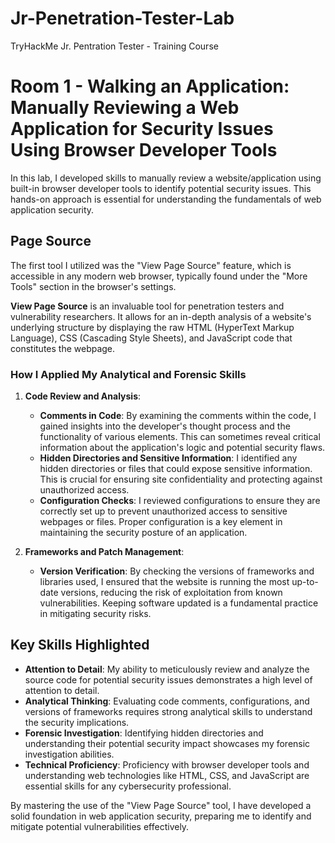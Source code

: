 # Jr-Penetration-Tester-Lab
TryHackMe Jr. Pentration Tester - Training Course

# Room 1 - **Walking an Application:** Manually Reviewing a Web Application for Security Issues Using Browser Developer Tools

In this lab, I developed skills to manually review a website/application using built-in browser developer tools to identify potential security issues. This hands-on approach is essential for understanding the fundamentals of web application security.

## Page Source

The first tool I utilized was the "View Page Source" feature, which is accessible in any modern web browser, typically found under the "More Tools" section in the browser's settings.

**View Page Source** is an invaluable tool for penetration testers and vulnerability researchers. It allows for an in-depth analysis of a website's underlying structure by displaying the raw HTML (HyperText Markup Language), CSS (Cascading Style Sheets), and JavaScript code that constitutes the webpage.

### How I Applied My Analytical and Forensic Skills

1. **Code Review and Analysis**:
   - **Comments in Code**: By examining the comments within the code, I gained insights into the developer's thought process and the functionality of various elements. This can sometimes reveal critical information about the application's logic and potential security flaws.
   - **Hidden Directories and Sensitive Information**: I identified any hidden directories or files that could expose sensitive information. This is crucial for ensuring site confidentiality and protecting against unauthorized access.
   - **Configuration Checks**: I reviewed configurations to ensure they are correctly set up to prevent unauthorized access to sensitive webpages or files. Proper configuration is a key element in maintaining the security posture of an application.

2. **Frameworks and Patch Management**:
   - **Version Verification**: By checking the versions of frameworks and libraries used, I ensured that the website is running the most up-to-date versions, reducing the risk of exploitation from known vulnerabilities. Keeping software updated is a fundamental practice in mitigating security risks.

## Key Skills Highlighted

- **Attention to Detail**: My ability to meticulously review and analyze the source code for potential security issues demonstrates a high level of attention to detail.
- **Analytical Thinking**: Evaluating code comments, configurations, and versions of frameworks requires strong analytical skills to understand the security implications.
- **Forensic Investigation**: Identifying hidden directories and understanding their potential security impact showcases my forensic investigation abilities.
- **Technical Proficiency**: Proficiency with browser developer tools and understanding web technologies like HTML, CSS, and JavaScript are essential skills for any cybersecurity professional.

By mastering the use of the "View Page Source" tool, I have developed a solid foundation in web application security, preparing me to identify and mitigate potential vulnerabilities effectively.
